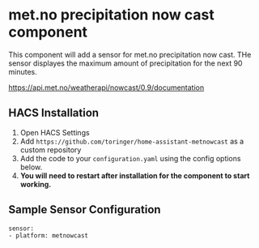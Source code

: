 # met.no precipitation now cast component

This component will add a sensor for met.no precipitation now cast. THe sensor displayes the maximum amount of precipitation for the next 90 minutes.

https://api.met.no/weatherapi/nowcast/0.9/documentation


## HACS Installation

1. Open HACS Settings
2. Add `https://github.com/toringer/home-assistant-metnowcast` as a custom repository 
2. Add the code to your `configuration.yaml` using the config options below.
3. **You will need to restart after installation for the component to start working.**



## Sample Sensor Configuration

    sensor:
    - platform: metnowcast